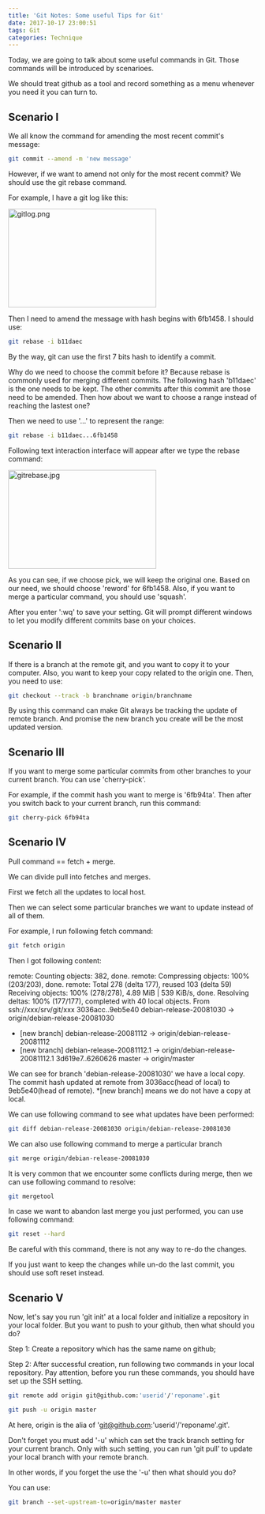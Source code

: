 ```yaml
---
title: 'Git Notes: Some useful Tips for Git'
date: 2017-10-17 23:00:51
tags: Git
categories: Technique
---
```


Today, we are going to talk about some useful commands in Git. Those commands will be introduced by scenarioes. 


We should treat github as a tool and record something as a menu whenever you need it you can turn to. 


Scenario I
----

We all know the command for amending the most recent commit's message:

```bash
git commit --amend -m 'new message'
```

However, if we want to amend not only for the most recent commit? We should use the git rebase command. 

For example, I have a git log like this:

<img src="gitlog.png" width = "300" height = "200" alt="gitlog.png" align=center />

Then I need to amend the message with hash begins with 6fb1458. I should use:

```bash
git rebase -i b11daec
```

By the way, git can use the first 7 bits hash to identify a commit. 

Why do we need to choose the commit before it? Because rebase is commonly used for merging different commits. The following hash 'b11daec' is the one needs to be kept.
The other commits after this commit are those need to be amended. Then how about we want to choose a range instead of reaching the lastest one?

Then we need to use '...' to represent the range:

```bash
git rebase -i b11daec...6fb1458
```

Following text interaction interface will appear after we type the rebase command:

<img src="gitrebase.jpg" width = "300" height = "200" alt="gitrebase.jpg" align=center />

As you can see, if we choose pick, we will keep the original one. Based on our need, we should choose 'reword' for 6fb1458. Also, if you want to merge a particular command, you should use 'squash'. 

After you enter ':wq' to save your setting. Git will prompt different windows to let you modify different commits base on your choices. 


Scenario II
----

If there is a branch at the remote git, and you want to copy it to your computer. Also, you want to keep your copy related to the origin one. Then, you need to use:

```bash
git checkout --track -b branchname origin/branchname
```

By using this command can make Git always be tracking the update of remote branch. And promise the new branch you create will be the most updated version. 


Scenario III
----

If you want to merge some particular commits from other branches to your current branch. You can use 'cherry-pick'. 

For example, if the commit hash you want to merge is '6fb94ta'. Then after you switch back to your current branch, run this command:

```bash
git cherry-pick 6fb94ta
```


Scenario IV
----


Pull command == fetch + merge. 

We can divide pull into fetches and merges. 

First we fetch all the updates to local host. 

Then we can select some particular branches we want to update instead of all of them. 

For example, I run following fetch command:

```bash
git fetch origin
```

Then I got following content: 

remote: Counting objects: 382, done.
remote: Compressing objects: 100% (203/203), done.
remote: Total 278 (delta 177), reused 103 (delta 59)
Receiving objects: 100% (278/278), 4.89 MiB | 539 KiB/s, done.
Resolving deltas: 100% (177/177), completed with 40 local objects.
From ssh://xxx/srv/git/xxx
 3036acc..9eb5e40  debian-release-20081030 -> origin/debian-release-20081030
* [new branch]      debian-release-20081112 -> origin/debian-release-20081112
* [new branch]      debian-release-20081112.1 -> origin/debian-release-20081112.1
   3d619e7..6260626  master     -> origin/master

We can see for branch 'debian-release-20081030' we have a local copy. The commit hash updated at remote from 3036acc(head of local) to 9eb5e40(head of remote). *[new branch] means we do not have
 a copy at local. 


We can use following command to see what updates have been performed:


```bash
git diff debian-release-20081030 origin/debian-release-20081030
```

We can also use following command to merge a particular branch


```bash
git merge origin/debian-release-20081030
```

It is very common that we encounter some conflicts during merge, then we can use following command to resolve: 

```bash
git mergetool
```

In case we want to abandon last merge you just performed, you can use following command:

```bash
git reset --hard
```

Be careful with this command, there is not any way to re-do the changes. 

If you just want to keep the changes while un-do the last commit, you should use soft reset instead. 


Scenario V
----

Now, let's say you run 'git init' at a local folder and initialize a repository in your local folder. But you want to push to your github, then what should you do?


Step 1: Create a repository which has the same name on github;


Step 2: After successful creation, run following two commands in your local repository. Pay attention, before you run these commands, you should have set up the SSH setting. 

```bash
git remote add origin git@github.com:'userid'/'reponame'.git
```

```bash
git push -u origin master
```

At here, origin is the alia of 'git@github.com:'userid'/'reponame'.git'. 


Don't forget you must add '-u' which can set the track branch setting for your current branch. Only with such setting, you can run 'git pull' to update your local branch with your remote branch. 


In other words, if you forget the use the '-u' then what should you do?


You can use:

```bash
git branch --set-upstream-to=origin/master master
```




